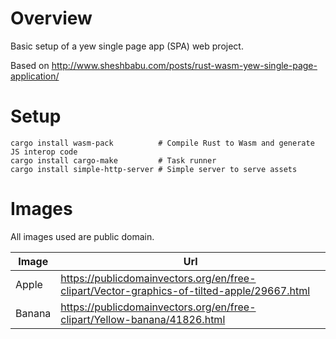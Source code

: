 # Overview

Basic setup of a yew single page app (SPA) web project. 

Based on http://www.sheshbabu.com/posts/rust-wasm-yew-single-page-application/

# Setup

```
cargo install wasm-pack          # Compile Rust to Wasm and generate JS interop code
cargo install cargo-make         # Task runner
cargo install simple-http-server # Simple server to serve assets
```

# Images

All images used are public domain.

Image  | Url
-------|-------
Apple  | https://publicdomainvectors.org/en/free-clipart/Vector-graphics-of-tilted-apple/29667.html
Banana | https://publicdomainvectors.org/en/free-clipart/Yellow-banana/41826.html 